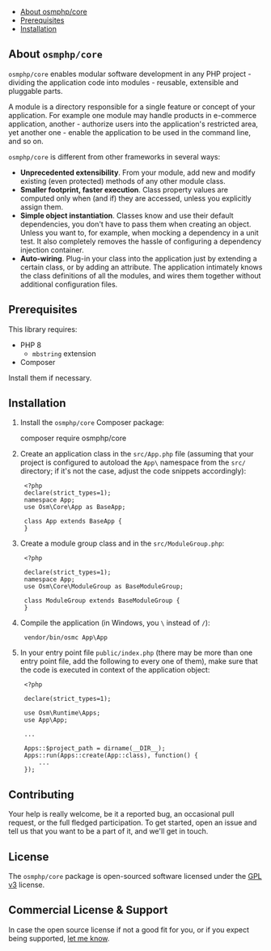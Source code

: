* [About osmphp/core](#about-osmphpcore) 
* [Prerequisites](#prerequisites) 
* [Installation](#installation) 

## About `osmphp/core`

`osmphp/core` enables modular software development in any PHP project - dividing
the application code into modules - reusable, extensible and pluggable parts.

A module is a directory responsible for a single feature or concept of your
application. For example one module may handle products in e-commerce
application, another - authorize users into the application's restricted area,
yet another one - enable the application to be used in the command line, and so
on.

`osmphp/core` is different from other frameworks in several ways:

* **Unprecedented extensibility**. From your module, add new and modify
  existing (even protected) methods of any other module class.
* **Smaller footprint, faster execution**. Class property values are computed
  only when (and if) they are accessed, unless you explicitly assign them.
* **Simple object instantiation**. Classes know and use their default
  dependencies, you don't have to pass them when creating an object. Unless you
  want to, for example, when mocking a dependency in a unit test. It also
  completely removes the hassle of configuring a dependency injection container.
* **Auto-wiring**. Plug-in your class into the application just by extending a
  certain class, or by adding an attribute. The application intimately knows the
  class definitions of all the modules, and wires them together without
  additional configuration files.

## Prerequisites

This library requires:

* PHP 8
    * `mbstring` extension
* Composer

Install them if necessary.

## Installation

1. Install the `osmphp/core` Composer package:

    composer require osmphp/core

2. Create an application class in the `src/App.php` file (assuming that your project is configured to autoload the `App\` namespace from the `src/` directory; if it's not the case, adjust the code snippets accordingly):

        <?php
        declare(strict_types=1);
        namespace App;
        use Osm\Core\App as BaseApp;
        
        class App extends BaseApp {
        }

2. Create a module group class and in the `src/ModuleGroup.php`:

        <?php
        
        declare(strict_types=1);
        namespace App;
        use Osm\Core\ModuleGroup as BaseModuleGroup;
        
        class ModuleGroup extends BaseModuleGroup {
        }

4. Compile the application (in Windows, you `\` instead of `/`):

        vendor/bin/osmc App\App

5. In your entry point file `public/index.php` (there may be more than one entry point file, add the following to every one of them), make sure that the code is executed in context of the application object:

        <?php
        
        declare(strict_types=1);
        
        use Osm\Runtime\Apps;
        use App\App;
        
        ...
             
        Apps::$project_path = dirname(__DIR__);
        Apps::run(Apps::create(App::class), function() {
            ...
        });

## Contributing

Your help is really welcome, be it a reported bug, an occasional pull request, or the full fledged participation. To get started, open an issue and tell us that you want to be a part of it, and we'll get in touch.   

## License

The `osmphp/core` package is open-sourced software licensed under the [GPL v3](LICENSE) license.

## Commercial License & Support

In case the open source license if not a good fit for you, or if you expect being supported, [let me know](https://github.com/osmianski). 